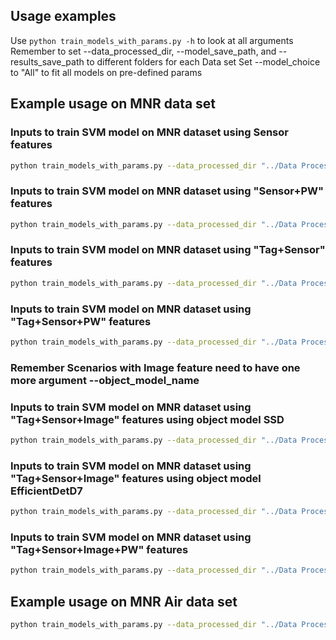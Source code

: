## Usage examples
Use `python train_models_with_params.py -h` to look at all arguments
Remember to set --data_processed_dir, --model_save_path, and --results_save_path to different folders for each Data set
Set --model_choice to "All" to fit all models on pre-defined params

## Example usage on MNR data set

### Inputs to train SVM model on MNR dataset using Sensor features
```bash
python train_models_with_params.py --data_processed_dir "../Data Processed/MNR Processed/" --feature_type "Sensor" --model_choice "SVM" --model_save_path "../Saved Models/Test Params/MNR 30S Dataset/" --results_save_path "../Results/Test Params/MNR 30S Dataset"
```
### Inputs to train SVM model on MNR dataset using "Sensor+PW" features
```bash
python train_models_with_params.py --data_processed_dir "../Data Processed/MNR Processed/" --feature_type "Sensor+PW" --model_choice "SVM" --model_save_path "../Saved Models/Test Params/MNR 30S Dataset/" --results_save_path "../Results/Test Params/MNR 30S Dataset"
```
### Inputs to train SVM model on MNR dataset using "Tag+Sensor" features
```bash
python train_models_with_params.py --data_processed_dir "../Data Processed/MNR Processed/" --feature_type "Tag+Sensor" --model_choice "SVM" --model_save_path "../Saved Models/Test Params/MNR 30S Dataset/" --results_save_path "../Results/Test Params/MNR 30S Dataset"
```
### Inputs to train SVM model on MNR dataset using "Tag+Sensor+PW" features
```bash
python train_models_with_params.py --data_processed_dir "../Data Processed/MNR Processed/" --feature_type "Tag+Sensor+PW" --model_choice "SVM" --model_save_path "../Saved Models/Test Params/MNR 30S Dataset/" --results_save_path "../Results/Test Params/MNR 30S Dataset"
```
### Remember Scenarios with Image feature need to have one more argument --object_model_name

### Inputs to train SVM model on MNR dataset using "Tag+Sensor+Image" features using object model SSD
```bash
python train_models_with_params.py --data_processed_dir "../Data Processed/MNR Processed/" --feature_type "Tag+Sensor+Image" --model_choice "SVM" --object_model_name "SSD ResNet50 V1 FPN 1024x1024 (RetinaNet50)" --model_save_path "../Saved Models/Test Params/MNR 30S Dataset/" --results_save_path "../Results/Test Params/MNR 30S Dataset"
```
### Inputs to train SVM model on MNR dataset using "Tag+Sensor+Image" features using object model EfficientDetD7
```bash
python train_models_with_params.py --data_processed_dir "../Data Processed/MNR Processed/" --feature_type "Tag+Sensor+Image" --model_choice "SVM" --object_model_name "EfficientDet D7 1536x1536" --model_save_path "../Saved Models/Test Params/MNR 30S Dataset/" --results_save_path "../Results/Test Params/MNR 30S Dataset"
```
### Inputs to train SVM model on MNR dataset using "Tag+Sensor+Image+PW" features
```bash
python train_models_with_params.py --data_processed_dir "../Data Processed/MNR Processed/" --feature_type "Tag+Sensor+Image+PW" --model_choice "SVM" --model_save_path "../Saved Models/Test Params/MNR 30S Dataset/" --results_save_path "../Results/Test Params/MNR 30S Dataset"
```
## Example usage on MNR Air data set
```bash
python train_models_with_params.py --data_processed_dir "../Data Processed/MNR Air Processed/" --feature_type "Tag+Sensor+Image+PW" --model_choice "All" --object_model_name "EfficientDet D7 1536x1536" --model_save_path "../Saved Models/Test Params/MNR Air 30S Dataset/" --results_save_path "../Results/Test Params/MNR Air 30S Dataset"
```
